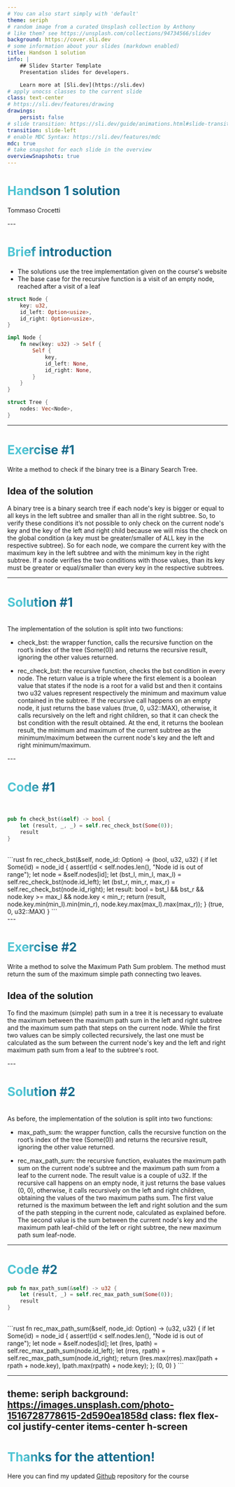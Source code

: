 ```yaml
---
# You can also start simply with 'default'
theme: seriph
# random image from a curated Unsplash collection by Anthony
# like them? see https://unsplash.com/collections/94734566/slidev
background: https://cover.sli.dev
# some information about your slides (markdown enabled)
title: Handson 1 solution
info: |
    ## Slidev Starter Template
    Presentation slides for developers.

    Learn more at [Sli.dev](https://sli.dev)
# apply unocss classes to the current slide
class: text-center
# https://sli.dev/features/drawing
drawings:
    persist: false
# slide transition: https://sli.dev/guide/animations.html#slide-transitions
transition: slide-left
# enable MDC Syntax: https://sli.dev/features/mdc
mdc: true
# take snapshot for each slide in the overview
overviewSnapshots: true
---
```


# Handson 1 solution

Tommaso Crocetti

<div class="abs-br m-6 flex gap-2">
  <a href="https://github.com/Tommaso-Crocetti/Competitive_Programming_and_Contests" target="_blank" alt="GitHub" title="Open in GitHub"
    class="text-xl slidev-icon-btn opacity-50 !border-none !hover:text-white">
    <carbon-logo-github />
  </a>
</div>
---

# Brief introduction

-   The solutions use the tree implementation given on the course's website
-   The base case for the recursive function is a visit of an empty node, reached after a visit of a leaf
    <br>

```rust
struct Node {
    key: u32,
    id_left: Option<usize>,
    id_right: Option<usize>,
}

impl Node {
    fn new(key: u32) -> Self {
        Self {
            key,
            id_left: None,
            id_right: None,
        }
    }
}
```

```rust
struct Tree {
    nodes: Vec<Node>,
}
```

<style>
h1 {
  background-color: #2B90B6;
  background-image: linear-gradient(45deg, #4EC5D4 10%, #146b8c 20%);
  background-size: 100%;
  -webkit-background-clip: text;
  -moz-background-clip: text;
  -webkit-text-fill-color: transparent;
  -moz-text-fill-color: transparent;
}
</style>
<div class="abs-br m-6 flex gap-2">
  <a href="https://github.com/Tommaso-Crocetti/Competitive_Programming_and_Contests" target="_blank" alt="GitHub" title="Open in GitHub"
    class="text-xl slidev-icon-btn opacity-50 !border-none !hover:text-white">
    <carbon-logo-github />
  </a>
</div>

<!--
Here is another comment.
-->

---

# Exercise #1

Write a method to check if the binary tree is a Binary Search Tree.

## Idea of the solution

A binary tree is a binary search tree if each node's key
is bigger or equal to all keys in the left subtree and
smaller than all in the right subtree. So, to verify these
conditions it’s not possible to only check on the current
node's key and the key of the left and right child because
we will miss the check on the global condition
(a key must be greater/smaller of ALL key in the respective subtree).
So for each node, we compare the current key with the maximum key
in the left subtree and with the minimum key in the right subtree. If a node verifies the two conditions with those values, than its key must be greater or equal/smaller than every key in the respective subtrees.

---

# Solution #1

<br>
The implementation of the solution is split into two functions:

-   check_bst: the wrapper function, calls the recursive function
    on the root’s index of the tree (Some(0))
    and returns the recursive result, ignoring the other values returned.

-   rec_check_bst: the recursive function,
    checks the bst condition in every node.
    The return value is a triple where the first element is a
    boolean value that states if the node is a root for
    a valid bst and then it contains two u32 values represent
    respectively the minimum and maximum value contained in the subtree.
    If the recursive call happens on an empty node,
    it just returns the base values (true, 0, u32::MAX),
    otherwise, it calls recursively on the left and
    right children, so that it can check the bst condition with the result obtained.
    At the end, it returns the boolean result,
    the minimum and maximum of the current subtree as the minimum/maximum
    between the current node's key and the left and right minimum/maximum.

<div class="abs-br m-6 flex gap-2">
  <a href="https://github.com/Tommaso-Crocetti/Competitive_Programming_and_Contests" target="_blank" alt="GitHub" title="Open in GitHub"
    class="text-xl slidev-icon-btn opacity-50 !border-none !hover:text-white">
    <carbon-logo-github />
  </a>
</div>
---

# Code #1

<br>

```rust
pub fn check_bst(&self) -> bool {
    let (result, _, _) = self.rec_check_bst(Some(0));
    result
}
```

<br>
```rust
fn rec_check_bst(&self, node_id: Option<usize>) -> (bool, u32, u32) {
    if let Some(id) = node_id {
        assert!(id < self.nodes.len(), "Node id is out of range");
        let node = &self.nodes[id];
        let (bst_l, min_l, max_l) = self.rec_check_bst(node.id_left);
        let (bst_r, min_r, max_r) = self.rec_check_bst(node.id_right);
        let result: bool = bst_l && bst_r && node.key >= max_l && node.key < min_r;
        return (result, node.key.min(min_l).min(min_r), node.key.max(max_l).max(max_r));
    }
    (true, 0, u32::MAX)
}
```
<div class="abs-br m-6 flex gap-2">
  <a href="https://github.com/Tommaso-Crocetti/Competitive_Programming_and_Contests" target="_blank" alt="GitHub" title="Open in GitHub"
    class="text-xl slidev-icon-btn opacity-50 !border-none !hover:text-white">
    <carbon-logo-github />
  </a>
</div>
---

# Exercise #2

Write a method to solve the Maximum Path Sum problem.
The method must return the sum of the maximum
simple path connecting two leaves.

## Idea of the solution

To find the maximum (simple) path sum in a tree it is
necessary to evaluate the maximum between the maximum
path sum in the left and right subtree and the maximum sum path
that steps on the current node. While the first two values can
be simply collected recursively, the last one must be
calculated as the sum between the current node's key and
the left and right maximum path sum from a leaf to the subtree's root.

<div class="abs-br m-6 flex gap-2">
  <a href="https://github.com/Tommaso-Crocetti/Competitive_Programming_and_Contests" target="_blank" alt="GitHub" title="Open in GitHub"
    class="text-xl slidev-icon-btn opacity-50 !border-none !hover:text-white">
    <carbon-logo-github />
  </a>
</div>
---

# Solution #2

<br>
As before, the implementation of the solution is split into two functions:

-   max_path_sum: the wrapper function, calls the recursive function
    on the root’s index of the tree (Some(0)) and returns the
    recursive result, ignoring the other value returned.

-   rec_max_path_sum: the recursive function, evaluates the maximum
    path sum on the current node's subtree and the maximum path
    sum from a leaf to the current node. The result value is a
    couple of u32. If the recursive call happens on an empty node,
    it just returns the base values (0, 0), otherwise, it calls
    recursively on the left and right children, obtaining the
    values of the two maximum paths sum. The first value returned
    is the maximum between the left and right solution and the sum
    of the path stepping in the current node, calculated as explained
    before. The second value is the sum between the current node's key
    and the maximum path leaf-child of the left or right subtree,
    the new maximum path sum leaf-node.

<div class="abs-br m-6 flex gap-2">
  <a href="https://github.com/Tommaso-Crocetti/Competitive_Programming_and_Contests" target="_blank" alt="GitHub" title="Open in GitHub"
    class="text-xl slidev-icon-btn opacity-50 !border-none !hover:text-white">
    <carbon-logo-github />
  </a>
</div>

---

# Code #2

```rust
pub fn max_path_sum(&self) -> u32 {
    let (result, _) = self.rec_max_path_sum(Some(0));
    result
}
```

<br>
```rust
fn rec_max_path_sum(&self, node_id: Option<usize>) -> (u32, u32) {
    if let Some(id) = node_id {
        assert!(id < self.nodes.len(), "Node id is out of range");
        let node = &self.nodes[id];
        let (lres, lpath) = self.rec_max_path_sum(node.id_left);
        let (rres, rpath) = self.rec_max_path_sum(node.id_right);
        return (lres.max(rres).max(lpath + rpath + node.key), lpath.max(rpath) + node.key);
    };
    (0, 0)
}
```

<div class="abs-br m-6 flex gap-2">
  <a href="https://github.com/Tommaso-Crocetti/Competitive_Programming_and_Contests" target="_blank" alt="GitHub" title="Open in GitHub"
    class="text-xl slidev-icon-btn opacity-50 !border-none !hover:text-white">
    <carbon-logo-github />
  </a>
</div>

---
theme: seriph
background: https://images.unsplash.com/photo-1516728778615-2d590ea1858d
class: flex flex-col justify-center items-center h-screen
---

# Thanks for the attention!

Here you can find my updated [Github](https://github.com/Tommaso-Crocetti/Competitive_Programming_and_Contests) repository for the course



